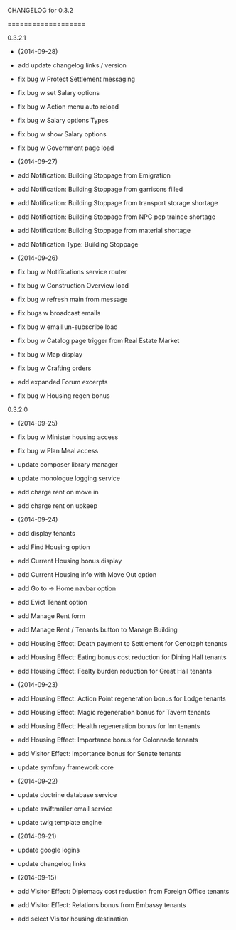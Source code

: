 CHANGELOG for 0.3.2

===================

0.3.2.1

* (2014-09-28)

 * add update changelog links / version
 * fix bug w Protect Settlement messaging
 * fix bug w set Salary options
 * fix bug w Action menu auto reload
 * fix bug w Salary options Types
 * fix bug w show Salary options
 * fix bug w Government page load

* (2014-09-27)

 * add Notification: Building Stoppage from Emigration
 * add Notification: Building Stoppage from garrisons filled
 * add Notification: Building Stoppage from transport storage shortage
 * add Notification: Building Stoppage from NPC pop trainee shortage
 * add Notification: Building Stoppage from material shortage
 * add Notification Type: Building Stoppage

* (2014-09-26)

 * fix bug w Notifications service router
 * fix bug w Construction Overview load
 * fix bug w refresh main from message
 * fix bugs w broadcast emails
 * fix bug w email un-subscribe load
 * fix bug w Catalog page trigger from Real Estate Market
 * fix bug w Map display
 * fix bug w Crafting orders
 * add expanded Forum excerpts
 * fix bug w Housing regen bonus

0.3.2.0

* (2014-09-25)

 * fix bug w Minister housing access
 * fix bug w Plan Meal access
 * update composer library manager
 * update monologue logging service
 * add charge rent on move in
 * add charge rent on upkeep

* (2014-09-24)

 * add display tenants
 * add Find Housing option
 * add Current Housing bonus display
 * add Current Housing info with Move Out option
 * add Go to -> Home navbar option
 * add Evict Tenant option
 * add Manage Rent form
 * add Manage Rent / Tenants button to Manage Building
 * add Housing Effect: Death payment to Settlement for Cenotaph tenants
 * add Housing Effect: Eating bonus cost reduction for Dining Hall tenants
 * add Housing Effect: Fealty burden reduction for Great Hall tenants

* (2014-09-23)

 * add Housing Effect: Action Point regeneration bonus for Lodge tenants
 * add Housing Effect: Magic regeneration bonus for Tavern tenants
 * add Housing Effect: Health regeneration bonus for Inn tenants
 * add Housing Effect: Importance bonus for Colonnade tenants
 * add Visitor Effect: Importance bonus for Senate tenants
 * update symfony framework core

* (2014-09-22)

 * update doctrine database service
 * update swiftmailer email service
 * update twig template engine

* (2014-09-21)

 * update google logins
 * update changelog links

* (2014-09-15)

 * add Visitor Effect: Diplomacy cost reduction from Foreign Office tenants
 * add Visitor Effect: Relations bonus from Embassy tenants
 * add select Visitor housing destination
